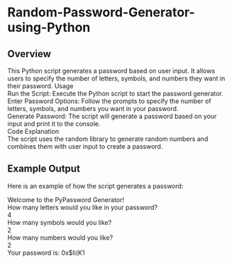 # Random-Password-Generator-using-Python


## Overview
This Python script generates a password based on user input. It allows users to specify the number of letters, symbols, and numbers they want in their password.
Usage  
Run the Script: Execute the Python script to start the password generator.  
Enter Password Options: Follow the prompts to specify the number of letters, symbols, and numbers you want in your password.  
Generate Password: The script will generate a password based on your input and print it to the console.  
Code Explanation  
The script uses the random library to generate random numbers and combines them with user input to create a password.  

## Example Output
Here is an example of how the script generates a password:  
  
Welcome to the PyPassword Generator!  
How many letters would you like in your password?  
4  
How many symbols would you like?  
2  
How many numbers would you like?  
2  
Your password is: 0x$Ii(K1  
